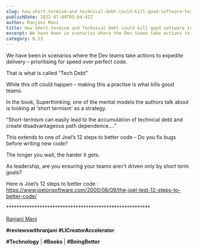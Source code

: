 ```yaml
---
slug: how-short-termism-and-technical-debt-could-kill-good-software-teams
publishDate: 2022-07-04T05:04:42Z
author: Ranjani Mani
title: How Short-termism and Technical Debt could kill good software teams 
excerpt: We have been in scenarios where the Dev teams take actions to expedite delivery – prioritising for speed over perfect code. That is what is called “Tech Debt” While this oft could happen – making this a practise is what kills good teams. In the book, Superthinking, one of the mental models the authors talk  ... 
category: 8,13
---
```


We have been in scenarios where the Dev teams take actions to expedite delivery – prioritising for speed over perfect code.

That is what is called “Tech Debt”

While this oft could happen – making this a practise is what kills good teams.

In the book, Superthinking, one of the mental models the authors talk about is looking at ‘short termism’ as a strategy.

“Short-termism can easily lead to the accumulation of technical debt and create disadvantageous path dependence….”

This extends to one of Joel’s 12 steps to better code – Do you fix bugs before writing new code?

The longer you wait, the harder it gets.

As leadership, are you ensuring your teams aren’t driven only by short term goals?

Here is Joel’s 12 steps to better code : <https://www.joelonsoftware.com/2000/08/09/the-joel-test-12-steps-to-better-code/>

\*\*\*\*\*\*\*\*\*\*\*\*\*\*\*\*\*\*\*\*\*\*\*\*\*\*\*\*\*\*\*\*\*\*\*\*\*\*\*\*\*\*\*\*\*\*\*\*\*\*\*\*\*\*\*\*

[Ranjani Mani](https://www.linkedin.com/feed/#)

**#reviewswithranjani** **#LICreatorAccelerator**

**#Technology** | **#Books** | **#BeingBetter**